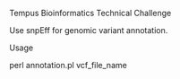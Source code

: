Tempus Bioinformatics Technical Challenge

Use snpEff for genomic variant annotation.

Usage

perl annotation.pl vcf_file_name





